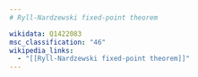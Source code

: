 ```yaml
---
# Ryll-Nardzewski fixed-point theorem

wikidata: Q1422083
msc_classification: "46"
wikipedia_links:
  - "[[Ryll-Nardzewski fixed-point theorem]]"
---
```

